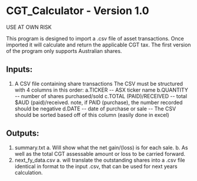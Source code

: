 # CGT_Calculator - Version 1.0
USE AT OWN RISK

This program is designed to import a .csv file of asset transactions. Once imported it will calculate and return the applicable CGT tax. 
The first version of the program only supports Australian shares.

## Inputs:
1. A CSV file containing share transactions
  The CSV must be structured with 4 columns in this order:
    a.TICKER -- ASX ticker name
    b.QUANTITY -- number of shares purchased/sold
    c.TOTAL (PAID)/RECEIVED -- total $AUD (paid)/received. note, if PAID (purchase), the number recorded should be negative
    d.DATE -- date of purchase or sale -- The CSV should be sorted based off of this column (easily done in excel)

## Outputs:
1. summary.txt
  a. Will show what the net gain/(loss) is for each sale.
  b. As well as the total CGT assessable amount or loss to be carried forward.
2. next_fy_data.csv
  a. will translate the outstanding shares into a .csv file identical in format to the input .csv, that can be used for next years calculation.
  
  
